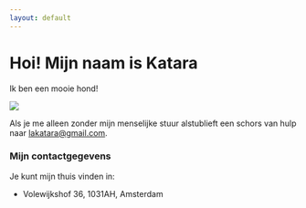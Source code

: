 ```yaml
---
layout: default
---
```


# [](#titulo)Hoi! Mijn naam is Katara

Ik ben een mooie hond!

![](https://lakatara.github.io/assets/images/la_katara_main.png)

Als je me alleen zonder mijn menselijke
stuur alstublieft een schors van hulp naar lakatara@gmail.com.

### Mijn contactgegevens

Je kunt mijn thuis vinden in:

- Volewijkshof 36, 1031AH, Amsterdam

